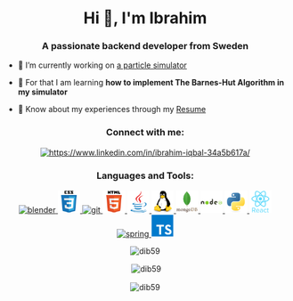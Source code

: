 <h1 align="center">Hi 👋, I'm Ibrahim</h1>
<h3 align="center">A passionate backend developer from Sweden</h3>

<!-- <p align="left"> <img src="https://komarev.com/ghpvc/?username=dib59&label=Profile%20views&color=0e75b6&style=flat" alt="dib59" /> </p>
 -->
 - 🔭 I’m currently working on [a particle simulator](https://github.com/dIB59/particle-simulator-java)

- 🌱 For that I am learning **how to implement The Barnes-Hut Algorithm in my simulator**

- 📄 Know about my experiences through my [Resume](https://docs.google.com/document/d/1cp9TmttY5D4nFU4lWou99RqE2hvzXoVpRR5pDPnPMiw/edit?usp=sharing)
 
<!-- <p align="center"> <a href="https://github.com/ryo-ma/github-profile-trophy"><img src="https://github-profile-trophy.vercel.app/?username=dib59" alt="dib59" /></a> </p> -->



<h3 align="center">Connect with me:</h3>
<p align="center">
<a href="https://linkedin.com/in/https://www.linkedin.com/in/ibrahim-iqbal-34a5b617a/" target="blank"><img align="center" src="https://raw.githubusercontent.com/rahuldkjain/github-profile-readme-generator/master/src/images/icons/Social/linked-in-alt.svg" alt="https://www.linkedin.com/in/ibrahim-iqbal-34a5b617a/" height="30" width="40" /></a>
</p>

<h3 align="center">Languages and Tools:</h3>
<p align="center"> <a href="https://www.blender.org/" target="_blank" rel="noreferrer"> <img src="https://download.blender.org/branding/community/blender_community_badge_white.svg" alt="blender" width="40" height="40"/> </a> <a href="https://www.w3schools.com/css/" target="_blank" rel="noreferrer"> <img src="https://raw.githubusercontent.com/devicons/devicon/master/icons/css3/css3-original-wordmark.svg" alt="css3" width="40" height="40"/> </a> <a href="https://git-scm.com/" target="_blank" rel="noreferrer"> <img src="https://www.vectorlogo.zone/logos/git-scm/git-scm-icon.svg" alt="git" width="40" height="40"/> </a> <a href="https://www.w3.org/html/" target="_blank" rel="noreferrer"> <img src="https://raw.githubusercontent.com/devicons/devicon/master/icons/html5/html5-original-wordmark.svg" alt="html5" width="40" height="40"/> </a> <a href="https://www.java.com" target="_blank" rel="noreferrer"> <img src="https://raw.githubusercontent.com/devicons/devicon/master/icons/java/java-original.svg" alt="java" width="40" height="40"/> </a> <a href="https://www.linux.org/" target="_blank" rel="noreferrer"> <img src="https://raw.githubusercontent.com/devicons/devicon/master/icons/linux/linux-original.svg" alt="linux" width="40" height="40"/> </a> <a href="https://www.mongodb.com/" target="_blank" rel="noreferrer"> <img src="https://raw.githubusercontent.com/devicons/devicon/master/icons/mongodb/mongodb-original-wordmark.svg" alt="mongodb" width="40" height="40"/> </a> <a href="https://nodejs.org" target="_blank" rel="noreferrer"> <img src="https://raw.githubusercontent.com/devicons/devicon/master/icons/nodejs/nodejs-original-wordmark.svg" alt="nodejs" width="40" height="40"/> </a> <a href="https://www.python.org" target="_blank" rel="noreferrer"> <img src="https://raw.githubusercontent.com/devicons/devicon/master/icons/python/python-original.svg" alt="python" width="40" height="40"/> </a> 
<a href="https://reactjs.org/" target="_blank" rel="noreferrer"> <img src="https://raw.githubusercontent.com/devicons/devicon/master/icons/react/react-original-wordmark.svg" alt="react" width="40" height="40"/> </a> <a href="https://spring.io/" target="_blank" rel="noreferrer"> <img src="https://www.vectorlogo.zone/logos/springio/springio-icon.svg" alt="spring" width="40" height="40"/> </a> <a href="https://www.typescriptlang.org/" target="_blank" rel="noreferrer"> <img src="https://raw.githubusercontent.com/devicons/devicon/master/icons/typescript/typescript-original.svg" alt="typescript" width="40" height="40"/> </a> </p>

<p align="center"><img src="https://github-readme-stats.vercel.app/api/top-langs?username=dib59&show_icons=true&locale=en&layout=compact" alt="dib59" /></p>

<p align="center">&nbsp;<img align="center" src="https://github-readme-stats.vercel.app/api?username=dib59&show_icons=true&locale=en" alt="dib59" /></p>

<p align="center"><img align="center" src="https://github-readme-streak-stats.herokuapp.com/?user=dib59&" alt="dib59" /></p>

